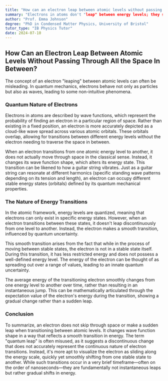 ```yaml
---
title: "How can an electron leap between atomic levels without passing through all the space in between?"
summary: "Electrons in atoms don't "leap" between energy levels; they smoothly transition. Quantum theory states electrons can only exist at discrete energy levels when their energy is stationary. During transitions, electrons don't have a well-defined energy and their average energy smoothly shifts between levels. The term "quantum leap" is misleading."
author: "Prof. Emma Johnson"
degree: "PhD in Condensed Matter Physics, University of Bristol"
tutor_type: "IB Physics Tutor"
date: 2024-07-10
---
```


## How Can an Electron Leap Between Atomic Levels Without Passing Through All the Space In Between?

The concept of an electron "leaping" between atomic levels can often be misleading. In quantum mechanics, electrons behave not only as particles but also as waves, leading to some non-intuitive phenomena.

### Quantum Nature of Electrons

Electrons in atoms are described by wave functions, which represent the probability of finding an electron in a particular region of space. Rather than existing in a fixed position, an electron is more accurately depicted as a cloud-like wave spread across various atomic orbitals. These orbitals overlap, allowing for transitions between different energy levels without the electron needing to traverse the space in between.

When an electron transitions from one atomic energy level to another, it does not actually move through space in the classical sense. Instead, it changes its wave function shape, which alters its energy state. This transition can be likened to how a guitar string vibrates. Just as a guitar string can resonate at different harmonics (specific standing wave patterns depending on its tension and length), an electron can occupy different stable energy states (orbitals) defined by its quantum mechanical properties.

### The Nature of Energy Transitions

In the atomic framework, energy levels are quantized, meaning that electrons can only exist in specific energy states. However, when an electron transitions between these states, it doesn't leap discontinuously from one level to another. Instead, the electron makes a smooth transition, influenced by quantum uncertainty.

This smooth transition arises from the fact that while in the process of moving between stable states, the electron is not in a stable state itself. During this transition, it has less restricted energy and does not possess a well-defined energy level. The energy of the electron can be thought of as spreading out over a range of values, leading to an innate quantum uncertainty.

The average energy of the transitioning electron smoothly changes from one energy level to another over time, rather than resulting in an instantaneous jump. This can be mathematically articulated through the expectation value of the electron's energy during the transition, showing a gradual change rather than a sudden leap.

### Conclusion

To summarize, an electron does not skip through space or make a sudden leap when transitioning between atomic levels. It changes wave function shape in a way that reflects a smooth transition in energy. The term "quantum leap" is often misused, as it suggests a discontinuous change that does not accurately represent the continuous nature of electron transitions. Instead, it's more apt to visualize the electron as sliding along the energy scale, quickly yet smoothly shifting from one stable state to another. While such transitions occur in a very brief timeframe—often on the order of nanoseconds—they are fundamentally not instantaneous leaps but rather gradual shifts in energy.
    